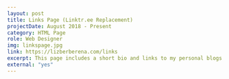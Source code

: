 ```yaml
---
layout: post
title: Links Page (Linktr.ee Replacement)
projectDate: August 2018 - Present
category: HTML Page
role: Web Designer
img: linkspage.jpg
link: https://lizberberena.com/links
excerpt: This page includes a short bio and links to my personal blogs.
external: "yes"
---
```

